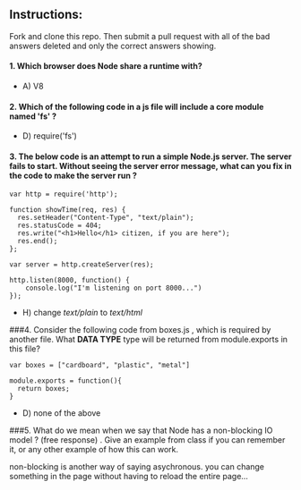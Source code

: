 ## Instructions:
Fork and clone this repo.  Then submit a pull request with all of the bad answers deleted and only the correct answers showing.

#### 1.  Which browser does Node share a runtime with?
* A) V8

#### 2.  Which of the following code in a js file will include a core module named 'fs' ?   

* D) require('fs')


#### 3.  The below code is an attempt to run a simple Node.js server. The server fails to start. Without seeing the server error message, what can you fix in the code to make the server run ?

```
var http = require('http');

function showTime(req, res) {
  res.setHeader("Content-Type", "text/plain");
  res.statusCode = 404;
  res.write("<h1>Hello</h1> citizen, if you are here");
  res.end();
};

var server = http.createServer(res);

http.listen(8000, function() {
	console.log("I'm listening on port 8000...")
});

```

* H) change *text/plain* to *text/html*

###4. Consider the following code from boxes.js , which is required by another file.  What **DATA TYPE** type will be returned from module.exports in this file?
```
var boxes = ["cardboard", "plastic", "metal"]

module.exports = function(){
  return boxes;
}

```



* D) none of the above


###5. What do we mean when we say that Node has a non-blocking IO model ?  (free response) . Give an example from class if you can remember it, or any other example of how this can work.

non-blocking is another way of saying asychronous. you can change something in the page without having to reload the entire page...
